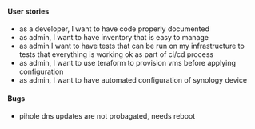 #### User stories

- as a developer, I want to have code properly documented
- as admin, I want to have inventory that is easy to manage
- as admin I want to have tests that can be run on my infrastructure to tests that everything is working ok as part of ci/cd process
- as admin, I want to use teraform to provision vms before applying configuration
- as admin, I want to have automated configuration of synology device

#### Bugs

- pihole dns updates are not probagated, needs reboot
